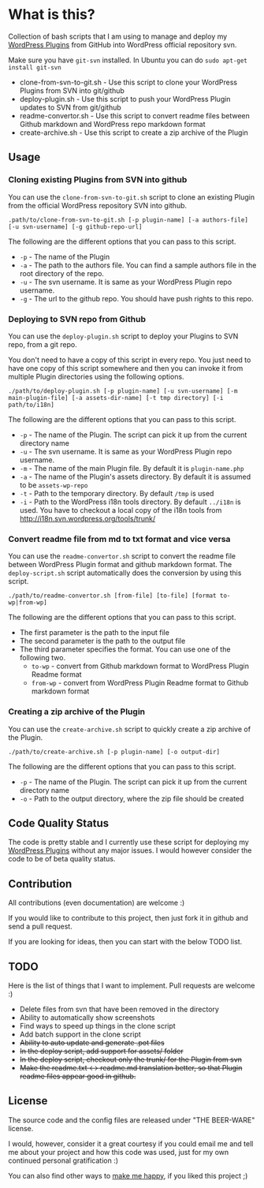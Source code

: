 What is this?
=============

Collection of bash scripts that I am using to manage and deploy my [WordPress Plugins](http://sudarmuthu.com/wordpress) from GitHub into WordPress official repository svn.

Make sure you have `git-svn` installed. In Ubuntu you can do `sudo apt-get install git-svn`

- clone-from-svn-to-git.sh - Use this script to clone your WordPress Plugins from SVN into git/github
- deploy-plugin.sh - Use this script to push your WordPress Plugin updates to SVN from git/github
- readme-convertor.sh - Use this script to convert readme files between Github markdown and WordPress repo markdown format
- create-archive.sh - Use this script to create a zip archive of the Plugin

Usage
-------------

### Cloning existing Plugins from SVN into github

You can use the `clone-from-svn-to-git.sh` script to clone an existing Plugin from the official WordPress repository SVN into github.

`.path/to/clone-from-svn-to-git.sh [-p plugin-name] [-a authors-file] [-u svn-username] [-g github-repo-url]`

The following are the different options that you can pass to this script.

- `-p` - The name of the Plugin
- `-a` - The path to the authors file. You can find a sample authors file in the root directory of the repo.
- `-u` - The svn username. It is same as your WordPress Plugin repo username.
- `-g` - The url to the github repo. You should have push rights to this repo.

### Deploying to SVN repo from Github

You can use the `deploy-plugin.sh` script to deploy your Plugins to SVN repo, from a git repo.

You don't need to have a copy of this script in every repo. You just need to have one copy of this script somewhere and then you can invoke it from multiple Plugin directories using the following options.

`./path/to/deploy-plugin.sh [-p plugin-name] [-u svn-username] [-m main-plugin-file] [-a assets-dir-name] [-t tmp directory] [-i path/to/i18n]`

The following are the different options that you can pass to this script.

- `-p` - The name of the Plugin. The script can pick it up from the current directory name
- `-u` - The svn username. It is same as your WordPress Plugin repo username.
- `-m` - The name of the main Plugin file. By default it is `plugin-name.php`
- `-a` - The name of the Plugin's assets directory. By default it is assumed to be `assets-wp-repo`
- `-t` - Path to the temporary directory. By default `/tmp` is used
- `-i` - Path to the WordPress i18n tools directory. By default `../i18n` is used. You have to checkout a local copy of the i18n tools from http://i18n.svn.wordpress.org/tools/trunk/

### Convert readme file from md to txt format and vice versa

You can use the `readme-convertor.sh` script to convert the readme file between WordPress Plugin format and github markdown format. The `deploy-script.sh` script automatically does the conversion by using this script.

`./path/to/readme-convertor.sh [from-file] [to-file] [format to-wp|from-wp]`

The following are the different options that you can pass to this script.

- The first parameter is the path to the input file
- The second parameter is the path to the output file
- The third parameter specifies the format. You can use one of the following two.
    - `to-wp` - convert from Github markdown format to WordPress Plugin Readme format
    - `from-wp` - convert from WordPress Plugin Readme format to Github markdown format

### Creating a zip archive of the Plugin

You can use the `create-archive.sh` script to quickly create a zip archive of the Plugin.

`./path/to/create-archive.sh [-p plugin-name] [-o output-dir]`

The following are the different options that you can pass to this script.

- `-p` - The name of the Plugin. The script can pick it up from the current directory name
- `-o` - Path to the output directory, where the zip file should be created

Code Quality Status
-------------------

The code is pretty stable and I currently use these script for deploying my [WordPress Plugins](http://sudarmuthu.com/wordpress) without any major issues. I would however consider the code to be of beta quality status.

Contribution
-------------
All contributions (even documentation) are welcome :)

If you would like to contribute to this project, then just fork it in github and send a pull request.

If you are looking for ideas, then you can start with the below TODO list.

TODO
-------------

Here is the list of things that I want to implement. Pull requests are welcome :)

- Delete files from svn that have been removed in the directory
- Ability to automatically show screenshots
- Find ways to speed up things in the clone script
- Add batch support in the clone script
- <del>Ability to auto update and generate .pot files</del>
- <del>In the deploy script, add support for assets/ folder</del>
- <del>In the deploy script, checkout only the trunk/ for the Plugin from svn</del>
- <del>Make the readme.txt <-> readme.md translation better, so that Plugin readme files appear good in github.</del>

License
-------

The source code and the config files are released under "THE BEER-WARE" license.

I would, however, consider it a great courtesy if you could email me and tell me about your project and how this code was used, just for my own continued personal gratification :)

You can also find other ways to [make me happy](http://sudarmuthu.com/if-you-wanna-thank-me), if you liked this project ;)
